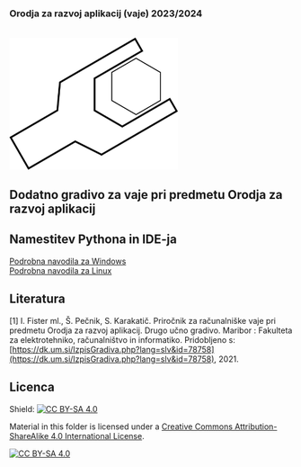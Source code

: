 <p align="center">
<h3>Orodja za razvoj aplikacij (vaje) 2023/2024</h3> <br>
  <img alt="logo" width="300" src=".github/images/logo.png">
</p>

## Dodatno gradivo za vaje pri predmetu Orodja za razvoj aplikacij

## Namestitev Pythona in IDE-ja

[Podrobna navodila za Windows](https://github.com/firefly-cpp/portali-in-sistemi-znanja/blob/main/podrobna-navodila/WINDOWS.md)  
[Podrobna navodila za Linux](https://github.com/firefly-cpp/portali-in-sistemi-znanja/blob/main/podrobna-navodila/LINUX.md)

## Literatura

[1] I. Fister ml., Š. Pečnik, S. Karakatič. Priročnik za računalniške vaje pri predmetu Orodja za razvoj aplikacij. Drugo učno gradivo. Maribor : Fakulteta za elektrotehniko, računalništvo in informatiko. Pridobljeno s: [https://dk.um.si/IzpisGradiva.php?lang=slv&id=78758](https://dk.um.si/IzpisGradiva.php?lang=slv&id=78758), 2021.

## Licenca

Shield: [![CC BY-SA 4.0][cc-by-sa-shield]][cc-by-sa]

Material in this folder is licensed under a
[Creative Commons Attribution-ShareAlike 4.0 International License][cc-by-sa].

[![CC BY-SA 4.0][cc-by-sa-image]][cc-by-sa]

[cc-by-sa]: http://creativecommons.org/licenses/by-sa/4.0/
[cc-by-sa-image]: https://licensebuttons.net/l/by-sa/4.0/88x31.png
[cc-by-sa-shield]: https://img.shields.io/badge/License-CC%20BY--SA%204.0-lightgrey.svg
